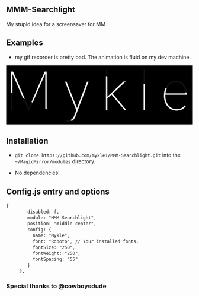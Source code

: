 ## MMM-Searchlight

My stupid idea for a screensaver for MM

## Examples

* my gif recorder is pretty bad. The animation is fluid on my dev machine.

![](images/1.gif)

## Installation

* `git clone https://github.com/mykle1/MMM-Searchlight.git` into the `~/MagicMirror/modules` directory.

* No dependencies!

## Config.js entry and options

```
{
        disabled: f,
        module: "MMM-Searchlight",
        position: "middle center",
        config: {
          name: "Mykle",
          font: "Roboto", // Your installed fonts.
          fontSize: "250",
          fontWeight: "250",
          fontSpacing: "55"
        }
     },
```

### Special thanks to @cowboysdude


